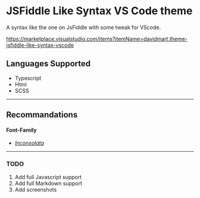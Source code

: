 # JSFiddle Like Syntax VS Code theme

A syntax like the one on JsFiddle with some tweak for VScode.

https://marketplace.visualstudio.com/items?itemName=davidmart.theme-jsfiddle-like-syntax-vscode

## Languages Supported
  - Typescript
  - Html
  - SCSS

---

## Recommandations

#### Font-Family
- [*Inconsolata*](http://levien.com/type/myfonts/inconsolata.html)

---

### TODO
1. Add full Javascript support 
2. Add full Markdown support
3. Add screenshots